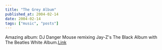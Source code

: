 ```yaml
---
title: "The Grey Album"
published_at: 2004-02-14
date: 2004-02-14
tags: ["music", "posts"]
---
```

Amazing album: DJ Danger Mouse remixing Jay-Z's The Black Album with The Beatles White Album.[Link](http://www.illegal-art.org/audio/grey.html)
